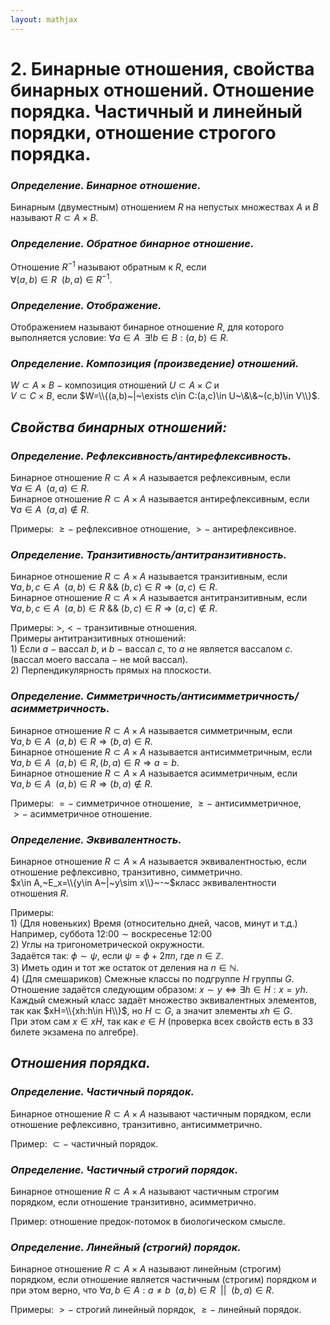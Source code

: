 ```yaml
---  
layout: mathjax  
---  
```

  
# 2. Бинарные отношения, свойства бинарных отношений. Отношение порядка. Частичный и линейный порядки, отношение строгого порядка.  
  
### *Определение. Бинарное отношение.*  
Бинарным (двуместным) отношением $R$ на непустых множествах $A$ и $B$ называют $R\subset A\times B$.  
  
### *Определение. Обратное бинарное отношение.*  
Отношение $R^{-1}$ называют обратным к $R$, если  
$\forall(a,b)\in R ~~ (b,a)\in R^{-1}$.  
  
### *Определение. Отображение.*  
Отображением называют бинарное отношение $R$, для которого выполняется условие: $\forall a\in A ~~ \exists ! b\in B:(a,b)\in R$.  
  
### *Определение. Композиция (произведение) отношений.*  
$W\subset A\times B~-~$композиция отношений $U\subset A\times C$ и  
$V\subset C\times B$, если $W=\\{(a,b)~|~\exists c\in C:(a,c)\in U~\&\&~(c,b)\in V\\}$.  
  
## *Свойства бинарных отношений:*  
  
### *Определение. Рефлексивность/антирефлексивность.*  
Бинарное отношение $R\subset A\times A$ называется рефлексивным, если  
$\forall a\in A  ~~  (a,a)\in R$.  
Бинарное отношение $R\subset A\times A$ называется антирефлексивным, если  
$\forall a\in A  ~~  (a,a)\not\in R$.  
  
Примеры: $\ge-~$рефлексивное отношение, $>-~$антирефлексивное.  
  
### *Определение. Транзитивность/антитранзитивность.*  
Бинарное отношение $R\subset A\times A$ называется транзитивным, если  
$\forall a,b,c\in A  ~~  (a,b)\in R~\&\&~(b,c)\in R\Rightarrow (a,c)\in R$.  
Бинарное отношение $R\subset A\times A$ называется антитранзитивным, если  
$\forall a,b,c\in A  ~~  (a,b)\in R~\&\&~(b,c)\in R\Rightarrow (a,c)\not\in R$.  
  
Примеры: $>,<-~$транзитивные отношения.  
Примеры антитранзитивных отношений:  
$1)$ Если $a~-~$вассал $b$, и $b~-~$вассал $c$, то $a$ не является вассалом $c$.  
(вассал моего вассала $-$ не мой вассал).  
$2)$ Перпендикулярность прямых на плоскости.  
  
### *Определение. Симметричность/антисимметричность/асимметричность.*  
Бинарное отношение $R\subset A\times A$ называется симметричным, если  
$\forall a,b \in A  ~~  (a,b)\in R\Rightarrow (b,a)\in R$.  
Бинарное отношение $R\subset A\times A$ называется антисимметричным, если  
$\forall a,b \in A  ~~  (a,b)\in R,(b,a)\in R\Rightarrow a=b$.  
Бинарное отношение $R\subset A\times A$ называется асимметричным, если  
$\forall a,b \in A  ~~  (a,b)\in R\Rightarrow (b,a)\not\in R$.  
  
Примеры: $=-~$симметричное отношение, $\ge-~$антисимметричное,  
$>-~$асимметричное отношение.  
  
### *Определение. Эквивалентность.*  
Бинарное отношение $R\subset A\times A$ называется эквивалентностью, если  
отношение рефлексивно, транзитивно, симметрично.  
$x\in A,~E_x=\\{y\in A~|~y\sim x\\}~-~$класс эквивалентности отношения $R$.  
  
Примеры:  
$1)$ (Для новеньких) Время (относительно дней, часов, минут и т.д.)  
Например, суббота 12:00 $\sim$ воскресенье 12:00  
$2)$ Углы на тригонометрической окружности.  
Задаётся так: $\phi\sim\psi$, если $\psi=\phi+2\pi n,$ где $n\in\mathbb{Z}$.  
$3)$ Иметь один и тот же остаток от деления на $n\in\mathbb{N}$.  
$4)$ (Для смешариков) Смежные классы по подгруппе $H$ группы $G$.  
Отношение задаётся следующим образом: $x\sim y\Leftrightarrow\exists h\in H:x=yh$.  
Каждый смежный класс задаёт множество эквивалентных элементов, так как $xH=\\{xh:h\in H\\}$, но $H\subset G$, а значит элементы $xh\in G$.  
При этом сам $x\in xH$, так как $e\in H$ (проверка всех свойств есть в $33$ билете экзамена по алгебре).  
  
## *Отношения порядка.*  
  
### *Определение. Частичный порядок.*  
Бинарное отношение $R\subset A\times A$ называют частичным порядком, если  
отношение рефлексивно, транзитивно, антисимметрично.  
  
Пример: $\subset-~$частичный порядок.  
  
### *Определение. Частичный строгий порядок.*  
Бинарное отношение $R\subset A\times A$ называют частичным строгим порядком, если отношение транзитивно, асимметрично.  
  
Пример: отношение предок-потомок в биологическом смысле.  
  
### *Определение. Линейный (строгий) порядок.*  
Бинарное отношение $R\subset A\times A$ называют линейным (строгим) порядком, если отношение является частичным (строгим) порядком и при этом верно, что $\forall a,b\in A:a\ne b  ~~  (a,b)\in R  ~~  ||  ~~  (b,a)\in R$.  
  
Примеры: $>-~$строгий линейный порядок, $\ge-~$линейный порядок.  
